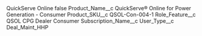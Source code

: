 <?xml version="1.0" encoding="UTF-8"?>
<CustomMetadata xmlns="http://soap.sforce.com/2006/04/metadata" xmlns:xsi="http://www.w3.org/2001/XMLSchema-instance" xmlns:xsd="http://www.w3.org/2001/XMLSchema">
    <label>QuickServe Online</label>
    <protected>false</protected>
    <values>
        <field>Product_Name__c</field>
        <value xsi:type="xsd:string">QuickServe® Online for Power Generation - Consumer</value>
    </values>
    <values>
        <field>Product_SKU__c</field>
        <value xsi:type="xsd:string">QSOL-Con-004-1</value>
    </values>
    <values>
        <field>Role_Feature__c</field>
        <value xsi:type="xsd:string">QSOL CPG Dealer Consumer</value>
    </values>
    <values>
        <field>Subscription_Name__c</field>
        <value xsi:nil="true"/>
    </values>
    <values>
        <field>User_Type__c</field>
        <value xsi:type="xsd:string">Deal_Maint_HHP</value>
    </values>
</CustomMetadata>

